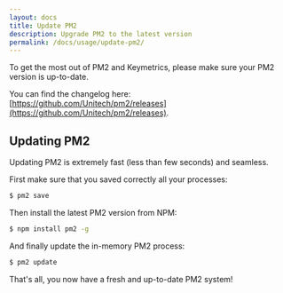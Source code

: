 ```yaml
---
layout: docs
title: Update PM2
description: Upgrade PM2 to the latest version
permalink: /docs/usage/update-pm2/
---
```


To get the most out of PM2 and Keymetrics, please make sure your PM2 version is up-to-date.

You can find the changelog here: [https://github.com/Unitech/pm2/releases](https://github.com/Unitech/pm2/releases).

## Updating PM2

Updating PM2 is extremely fast (less than few seconds) and seamless.

First make sure that you saved correctly all your processes:

```bash
$ pm2 save
```

Then install the latest PM2 version from NPM:

```bash
$ npm install pm2 -g
```

And finally update the in-memory PM2 process:

```bash
$ pm2 update
```

That's all, you now have a fresh and up-to-date PM2 system!


